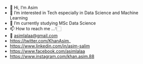 - 👋 Hi, I’m Asim
- 👀 I’m interested in Tech especially in Data Science and Machine Learning
- 🌱 I’m currently studying MSc Data Science
- 📫 How to reach me ...👇🏻
- 📧 asimlalaa@gmail.com
- https://twitter.com/KhanAsim_
- https://www.linkedin.com/in/asim-salim
- https://www.facebook.com/asimlalaa
- https://www.instagram.com/khan.asim.88

<!---
khan-asim-88/khan-asim-88 is a ✨ special ✨ repository because its `README.md` (this file) appears on your GitHub profile.
You can click the Preview link to take a look at your changes.
--->
